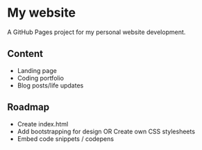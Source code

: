 # My website
A GitHub Pages project for my personal website development.

## Content
- Landing page
- Coding portfolio
- Blog posts/life updates

## Roadmap
- Create index.html
- Add bootstrapping for design OR Create own CSS stylesheets
- Embed code snippets / codepens
